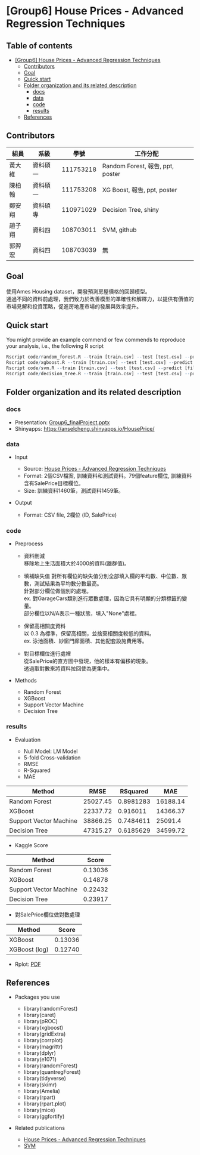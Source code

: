 # [Group6] House Prices - Advanced Regression Techniques

## Table of contents

- [[Group6] House Prices - Advanced Regression Techniques](#group6-house-prices---advanced-regression-techniques)
  - [Contributors](#contributors)
  - [Goal](#goal)
  - [Quick start](#quick-start)
  - [Folder organization and its related description](#folder-organization-and-its-related-description)
    - [docs](#docs)
    - [data](#data)
    - [code](#code)
    - [results](#results)
  - [References](#references)

## Contributors
|組員|系級|學號|工作分配|
|-|-|-|-|
|黃大維|資科碩一|111753218|Random Forest, 報告, ppt, poster| 
|陳柏翰|資科碩一|111753208|XG Boost, 報告, ppt, poster|
|鄭安翔|資科碩專|110971029|Decision Tree, shiny|
|趙子翔|資科四|108703011|SVM, github|
|郭羿宏|資科四|108703039|無|

## Goal
使用Ames Housing dataset，開發預測房屋價格的回歸模型。  
通過不同的資料前處理，我們致力於改善模型的準確性和解釋力，以提供有價值的市場見解和投資策略，促進房地產市場的發展與效率提升。


## Quick start
You might provide an example commend or few commends to reproduce your analysis, i.e., the following R script
```R
Rscript code/random_forest.R --train [train.csv] --test [test.csv] --predict [file.csv]
Rscript code/xgboost.R --train [train.csv] --test [test.csv] --predict [file.csv]
Rscript code/svm.R --train [train.csv] --test [test.csv] --predict [file.csv]
Rscript code/decision_tree.R --train [train.csv] --test [test.csv] --predict [file.csv]
```


## Folder organization and its related description


### docs
* Presentation: [Group6_finalProject.pptx](docs/Group6_finalProject.pptx)
* Shinyapps: https://anselcheng.shinyapps.io/HousePrice/

### data

* Input
  * Source: [House Prices - Advanced Regression Techniques](https://www.kaggle.com/competitions/house-prices-advanced-regression-techniques)
  * Format: 2個CSV檔案, 訓練資料和測試資料。79個feature欄位, 訓練資料含有SalePrice目標欄位。
  * Size: 訓練資料1460筆，測試資料1459筆。

* Output
  * Format: CSV file, 2欄位 (ID, SalePrice)


### code
* Preprocess
  * 資料刪減  
移除地上生活面積大於4000的資料(離群值)。  

  * 填補缺失值 
對所有欄位的缺失值分別全部填入欄的平均數、中位數、眾數，測試結果為平均數分數最高。  
針對部分欄位做個別的處理。  
ex.	對GarageCars類別進行眾數處理，因為它具有明顯的分類標籤的變量。  
部分欄位以N/A表示一種狀態，填入"None"處裡。

  * 保留高相關度資料  
以 0.3 為標準，保留高相關，並捨棄相關度較低的資料。  
ex. 泳池面積、紗窗門廊面積、其他配套設施費用等。

  * 對目標欄位進行處裡  
從SalePrice的直方圖中發現，他的樣本有偏移的現象。  
透過取對數來將資料拉回使為更集中。


* Methods

  * Random Forest
  * XGBoost
  * Support Vector Machine
  * Decision Tree


### results
* Evaluation

  * Null Model: LM Model
  * 5-fold Cross-validation
  * RMSE
  * R-Squared
  * MAE
 
|Method|RMSE|RSquared|MAE|
|-|-|-|-|
|Random Forest|25027.45|0.8981283|16188.14| 
|XGBoost|22337.72|0.916011|14366.37|
|Support Vector Machine|38866.25|0.7484611|25091.4|
|Decision Tree|47315.27|0.6185629|34599.72|

* Kaggle Score

|Method|Score|
|-|-|
|Random Forest|0.13036|
|XGBoost|0.14878|
|Support Vector Machine|0.22432|
|Decision Tree|0.23917|

* 對SalePrice欄位做對數處理

|Method|Score|
|-|-|
|XGBoost|0.13036|
|XGBoost (log)|0.12740|

* Rplot: [PDF](results/Rplots.pdf)

## References
* Packages you use
  * library(randomForest)
  * library(caret)
  * library(pROC)
  * library(xgboost)
  * library(gridExtra)
  * library(corrplot)
  * library(magrittr)
  * library(dplyr)
  * library(e1071)
  * library(randomForest)
  * library(quantregForest)
  * library(tidyverse)
  * library(skimr)
  * library(Amelia)
  * library(rpart)
  * library(rpart.plot)
  * library(mice)
  * library(ggfortify)

* Related publications  
  * [House Prices - Advanced Regression Techniques](https://www.kaggle.com/competitions/house-prices-advanced-regression-techniques)  
  * [SVM](https://www.kaggle.com/code/mtyxwp/svm-simple)
